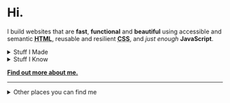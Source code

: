 # Hi.

I build websites that are **fast**, **functional** and **beautiful** using accessible and semantic **<abbr title="HyperText Markup Language">HTML</abbr>**, reusable and resilient **<abbr title="Cascading Stylesheets">CSS</abbr>**, and *just enough* **JavaScript**.

<details>
  <summary>Stuff I Made</summary>
  
  - [Jet Set](https://stylestage.dev/styles/jet-set/)
  - [TouchFuzzy](https://github.com/cbirdsong/touchfuzzy)
  - [MESH](https://whenwemesh.com/)
  - [Easy Tiger](https://easytigerusa.com/)
  - [The Current](https://thecurrentla.com)
  - [Civix](https://web.archive.org/web/20210717021817/https://gocivix.com/)
  - [Eye on 2020](https://2020.bbrcreative.com)
  - [Food Marketing Now](https://foodmarketingnow.com)
</details>

<details>
  <summary>Stuff I Know</summary>
  
  - **<abbr title="HyperText Markup Language">HTML</abbr>**, and templating languages (Liquid, Twig, Nunjucks, Smarty)
  - **<abbr title="Cascading Stylesheets">CSS</abbr>**, and preprocessors (Sass and Less)
  - **JavaScript**, and jQuery
  - **<abbr title="Scalable Vector Graphics">SVG</abbr>**
  - **WordPress**
  - **Eleventy**
  - _and [much more](https://birdsong.dev/resume)_
</details>

**[Find out more about me.](https://birdsong.dev)**

---

<details>
  <summary>Other places you can find me</summary>
  <ul>
    <li><span aria-hidden="true">🐘</span><a rel="me" href="https://mastodon.social/@cbirdsong">Mastodon</a></li>
    <li><span aria-hidden="true">☁️</span><a rel="me" href="https://bsky.app/profile/cbi.rds.ong">Bluesky</a></li>
    <li><span aria-hidden="true">🕴️</span><a rel="me" href="https://linkedin.com/in/cbirdsong">LinkedIn</a></li>
  </ul>
</details>
